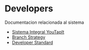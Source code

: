 # Developers

Documentacion relacionada al sistema

- [Sistema Integral YouTapIt](SistemaIntegralYouTapIt.md)
- [Branch Strategy](BranchStrategy.md)
- [Developer Standard](DeveloperStandard.md)
